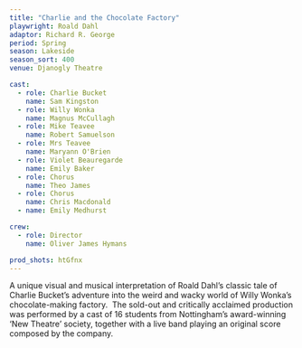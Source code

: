 ```yaml
---
title: "Charlie and the Chocolate Factory"
playwright: Roald Dahl
adaptor: Richard R. George
period: Spring
season: Lakeside
season_sort: 400
venue: Djanogly Theatre

cast:
  - role: Charlie Bucket
    name: Sam Kingston
  - role: Willy Wonka
    name: Magnus McCullagh
  - role: Mike Teavee
    name: Robert Samuelson
  - role: Mrs Teavee
    name: Maryann O'Brien
  - role: Violet Beauregarde
    name: Emily Baker
  - role: Chorus
    name: Theo James
  - role: Chorus
    name: Chris Macdonald
  - name: Emily Medhurst

crew:
  - role: Director
    name: Oliver James Hymans

prod_shots: htGfnx
---
```


A unique visual and musical interpretation of Roald Dahl’s classic tale of Charlie Bucket’s adventure into the weird and wacky world of Willy Wonka’s chocolate-making factory.
﻿
The sold-out and critically acclaimed production was performed by a cast of 16 students from Nottingham’s award-winning ‘New Theatre’ society, together with a live band playing an original score composed by the company.
